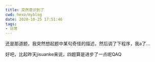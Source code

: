 ```yaml
---
title: 突然意识到了
cwd: hexo/myblog
date: 2020-10-25 17:51:46
tags:
- 日常
---
```


还是那道题，我突然想起题中某句奇怪的描述，然后调了下程序，我a了...

好吧，比起昨天jisuanke来说，四题算是进步了一点呢QAQ

